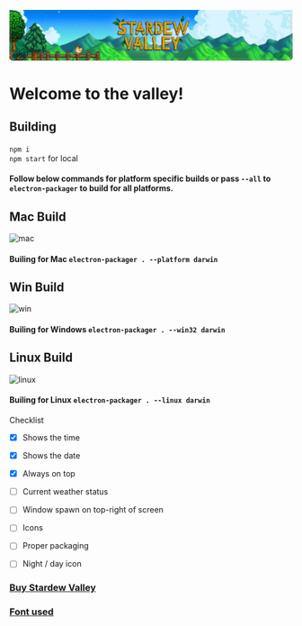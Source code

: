 ![mac](sv.png)  

# Welcome to the valley!

## Building
```npm i```  
```npm start``` for local

#### Follow below commands for platform specific builds or pass ```--all``` to ```electron-packager``` to build for all platforms.

## Mac Build

![mac](macbuild.png)

#### Builing for Mac ```electron-packager . --platform darwin```


## Win Build

![win](windowsbuild.png)

#### Builing for Windows ```electron-packager . --win32 darwin```


## Linux Build

![linux](linuxbuild.png)

#### Builing for Linux ```electron-packager . --linux darwin```

Checklist

- [x] Shows the time
- [x] Shows the date
- [x] Always on top
- [ ] Current weather status
- [ ] Window spawn on top-right of screen
- [ ] Icons
- [ ] Proper packaging
- [ ] Night / day icon


### [Buy Stardew Valley](https://www.stardewvalley.net/)
### [Font used](https://fontstruct.com/fontstructionsshow/1254619/stardew_valley)
